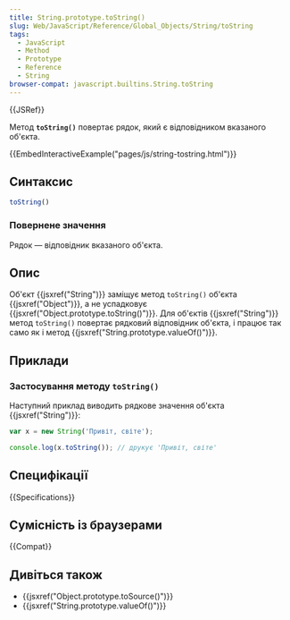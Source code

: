 ```yaml
---
title: String.prototype.toString()
slug: Web/JavaScript/Reference/Global_Objects/String/toString
tags:
  - JavaScript
  - Method
  - Prototype
  - Reference
  - String
browser-compat: javascript.builtins.String.toString
---
```

{{JSRef}}

Метод **`toString()`** повертає рядок, який є відповідником вказаного об'єкта.

{{EmbedInteractiveExample("pages/js/string-tostring.html")}}

## Синтаксис

```js
toString()
```

### Повернене значення

Рядок — відповідник вказаного об'єкта.

## Опис

Об'єкт {{jsxref("String")}} заміщує метод `toString()` об'єкта {{jsxref("Object")}}, а не успадковує {{jsxref("Object.prototype.toString()")}}. Для об'єктів {{jsxref("String")}} метод `toString()` повертає рядковий відповідник об'єкта, і працює так само як і метод {{jsxref("String.prototype.valueOf()")}}.

## Приклади

### Застосування методу `toString()`

Наступний приклад виводить рядкове значення об'єкта {{jsxref("String")}}:

```js
var x = new String('Привіт, світе');

console.log(x.toString()); // друкує 'Привіт, світе'
```

## Специфікації

{{Specifications}}

## Сумісність із браузерами

{{Compat}}

## Дивіться також

- {{jsxref("Object.prototype.toSource()")}}
- {{jsxref("String.prototype.valueOf()")}}
